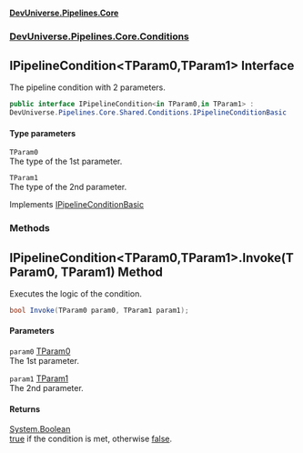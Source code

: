 #### [DevUniverse.Pipelines.Core](Pipelines.md 'Pipelines')
### [DevUniverse.Pipelines.Core.Conditions](Pipelines.md#DevUniverse.Pipelines.Core.Conditions 'DevUniverse.Pipelines.Core.Conditions')
## IPipelineCondition&lt;TParam0,TParam1&gt; Interface
The pipeline condition with 2 parameters.  
```csharp
public interface IPipelineCondition<in TParam0,in TParam1> :
DevUniverse.Pipelines.Core.Shared.Conditions.IPipelineConditionBasic
```
#### Type parameters
<a name='DevUniverse.Pipelines.Core.Conditions.IPipelineCondition.TParam0.TParam1..TParam0'></a>
`TParam0`  
The type of the 1st parameter.
  
<a name='DevUniverse.Pipelines.Core.Conditions.IPipelineCondition.TParam0.TParam1..TParam1'></a>
`TParam1`  
The type of the 2nd parameter.
  

Implements [IPipelineConditionBasic](IPipelineConditionBasic.md 'DevUniverse.Pipelines.Core.Shared.Conditions.IPipelineConditionBasic')  
### Methods
<a name='DevUniverse.Pipelines.Core.Conditions.IPipelineCondition.TParam0.TParam1..Invoke(TParam0.TParam1)'></a>
## IPipelineCondition&lt;TParam0,TParam1&gt;.Invoke(TParam0, TParam1) Method
Executes the logic of the condition.  
```csharp
bool Invoke(TParam0 param0, TParam1 param1);
```
#### Parameters
<a name='DevUniverse.Pipelines.Core.Conditions.IPipelineCondition.TParam0.TParam1..Invoke(TParam0.TParam1).param0'></a>
`param0` [TParam0](IPipelineCondition.TParam0.TParam1..md#DevUniverse.Pipelines.Core.Conditions.IPipelineCondition.TParam0.TParam1..TParam0 'DevUniverse.Pipelines.Core.Conditions.IPipelineCondition&lt;TParam0,TParam1&gt;.TParam0')  
The 1st parameter.
  
<a name='DevUniverse.Pipelines.Core.Conditions.IPipelineCondition.TParam0.TParam1..Invoke(TParam0.TParam1).param1'></a>
`param1` [TParam1](IPipelineCondition.TParam0.TParam1..md#DevUniverse.Pipelines.Core.Conditions.IPipelineCondition.TParam0.TParam1..TParam1 'DevUniverse.Pipelines.Core.Conditions.IPipelineCondition&lt;TParam0,TParam1&gt;.TParam1')  
The 2nd parameter.
  
#### Returns
[System.Boolean](https://docs.microsoft.com/en-us/dotnet/api/System.Boolean 'System.Boolean')  
[true](https://docs.microsoft.com/en-us/dotnet/csharp/language-reference/builtin-types/bool 'https://docs.microsoft.com/en-us/dotnet/csharp/language-reference/builtin-types/bool') if the condition is met, otherwise [false](https://docs.microsoft.com/en-us/dotnet/csharp/language-reference/builtin-types/bool 'https://docs.microsoft.com/en-us/dotnet/csharp/language-reference/builtin-types/bool').
  
